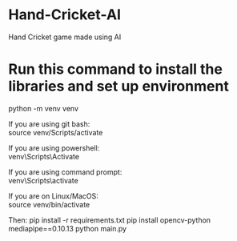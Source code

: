# Hand-Cricket-AI
Hand Cricket game made using AI  

# Run this command to install the libraries and set up environment
python -m venv venv  

If you are using git bash:  
source venv/Scripts/activate  

If you are using powershell:  
venv\Scripts\Activate 

If you are using command prompt:  
venv\Scripts\activate 

If you are on Linux/MacOS:  
source venv/bin/activate

Then:
pip install -r requirements.txt
pip install opencv-python mediapipe==0.10.13
python main.py